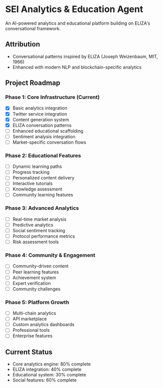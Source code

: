 # SEI Analytics & Education Agent

An AI-powered analytics and educational platform building on ELIZA's conversational framework.

## Attribution
- Conversational patterns inspired by ELIZA (Joseph Weizenbaum, MIT, 1966)
- Enhanced with modern NLP and blockchain-specific analytics

## Project Roadmap

### Phase 1: Core Infrastructure (Current)
- [x] Basic analytics integration
- [x] Twitter service integration
- [x] Content generation system
- [x] ELIZA conversation patterns
- [ ] Enhanced educational scaffolding
- [ ] Sentiment analysis integration
- [ ] Market-specific conversation flows

### Phase 2: Educational Features
- [ ] Dynamic learning paths
- [ ] Progress tracking
- [ ] Personalized content delivery
- [ ] Interactive tutorials
- [ ] Knowledge assessment
- [ ] Community learning features

### Phase 3: Advanced Analytics
- [ ] Real-time market analysis
- [ ] Predictive analytics
- [ ] Social sentiment tracking
- [ ] Protocol performance metrics
- [ ] Risk assessment tools

### Phase 4: Community & Engagement
- [ ] Community-driven content
- [ ] Peer learning features
- [ ] Achievement system
- [ ] Expert verification
- [ ] Community challenges

### Phase 5: Platform Growth
- [ ] Multi-chain analytics
- [ ] API marketplace
- [ ] Custom analytics dashboards
- [ ] Professional tools
- [ ] Enterprise features

## Current Status
- Core analytics engine: 80% complete
- ELIZA integration: 40% complete
- Educational system: 30% complete
- Social features: 60% complete 